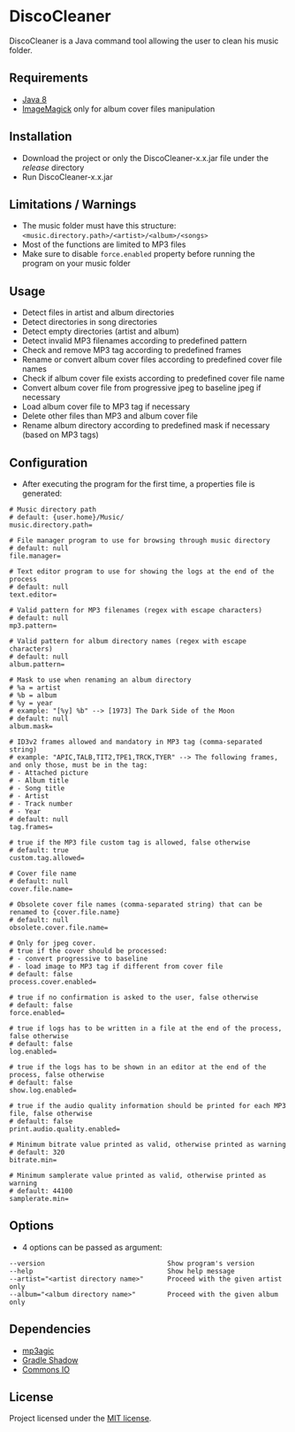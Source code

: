 # DiscoCleaner

DiscoCleaner is a Java command tool allowing the user to clean his music folder.


## Requirements

+ [Java 8](http://www.java.com/en/download/)
+ [ImageMagick](https://www.imagemagick.org/) only for album cover files manipulation


## Installation

+ Download the project or only the DiscoCleaner-x.x.jar file under the *release* directory
+ Run DiscoCleaner-x.x.jar 


## Limitations / Warnings

+ The music folder must have this structure: `<music.directory.path>/<artist>/<album>/<songs>`
+ Most of the functions are limited to MP3 files
+ Make sure to disable `force.enabled` property before running the program on your music folder

## Usage

+ Detect files in artist and album directories
+ Detect directories in song directories
+ Detect empty directories (artist and album)
+ Detect invalid MP3 filenames according to predefined pattern
+ Check and remove MP3 tag according to predefined frames
+ Rename or convert album cover files according to predefined cover file names
+ Check if album cover file exists according to predefined cover file name
+ Convert album cover file from progressive jpeg to baseline jpeg if necessary
+ Load album cover file to MP3 tag if necessary
+ Delete other files than MP3 and album cover file
+ Rename album directory according to predefined mask if necessary (based on MP3 tags)


## Configuration

+ After executing the program for the first time, a properties file is generated:

```
# Music directory path
# default: {user.home}/Music/
music.directory.path=

# File manager program to use for browsing through music directory
# default: null
file.manager=

# Text editor program to use for showing the logs at the end of the process
# default: null
text.editor=

# Valid pattern for MP3 filenames (regex with escape characters)
# default: null
mp3.pattern=

# Valid pattern for album directory names (regex with escape characters)
# default: null
album.pattern=

# Mask to use when renaming an album directory
# %a = artist
# %b = album
# %y = year
# example: "[%y] %b" --> [1973] The Dark Side of the Moon
# default: null
album.mask=

# ID3v2 frames allowed and mandatory in MP3 tag (comma-separated string)
# example: "APIC,TALB,TIT2,TPE1,TRCK,TYER" --> The following frames, and only those, must be in the tag:
# - Attached picture
# - Album title
# - Song title
# - Artist
# - Track number
# - Year
# default: null
tag.frames=

# true if the MP3 file custom tag is allowed, false otherwise
# default: true
custom.tag.allowed=

# Cover file name
# default: null
cover.file.name=

# Obsolete cover file names (comma-separated string) that can be renamed to {cover.file.name}
# default: null
obsolete.cover.file.name=

# Only for jpeg cover.
# true if the cover should be processed:
# - convert progressive to baseline
# - load image to MP3 tag if different from cover file
# default: false
process.cover.enabled=

# true if no confirmation is asked to the user, false otherwise
# default: false
force.enabled=

# true if logs has to be written in a file at the end of the process, false otherwise
# default: false
log.enabled=

# true if the logs has to be shown in an editor at the end of the process, false otherwise
# default: false
show.log.enabled=

# true if the audio quality information should be printed for each MP3 file, false otherwise
# default: false
print.audio.quality.enabled=

# Minimum bitrate value printed as valid, otherwise printed as warning
# default: 320
bitrate.min=

# Minimum samplerate value printed as valid, otherwise printed as warning
# default: 44100
samplerate.min=
```


## Options

+ 4 options can be passed as argument:

```
--version                               Show program's version
--help                                  Show help message
--artist="<artist directory name>"      Proceed with the given artist only
--album="<album directory name>"        Proceed with the given album only
```


## Dependencies

+ [mp3agic](https://github.com/mpatric/mp3agic)
+ [Gradle Shadow](https://github.com/johnrengelman/shadow)
+ [Commons IO](https://commons.apache.org/proper/commons-io/)


## License

Project licensed under the [MIT license](http://opensource.org/licenses/mit-license.php).
